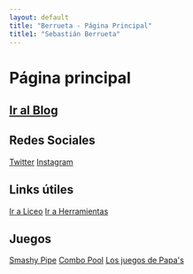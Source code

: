 ```yaml
---
layout: default
title: "Berrueta - Página Principal"
title1: "Sebastián Berrueta"
---
```


# Página principal
<div class="container-wrapper">
  
  <div class="custom-container">
    <h2><a href="https://blog.berrueta.xyz/">Ir al Blog</a></h2>
  </div>
  
</div>


<div class="container-wrapper">
  
  <div class="custom-container">
    <h2>Redes Sociales</h2>
    <div class="social-links">
      <a href="https://twitter.com/berruetx" class="social-btn twitter">Twitter</a>
      <a href="https://instagram.com/berruetx" class="social-btn instagram">Instagram</a>
    </div>
  </div>

  <div class="custom-container">
    <h2>Links útiles</h2>
    <div class="useful-links">
      <a href="https://liceo.berrueta.xyz" class="useful-btn main-btn">Ir a Liceo</a>
      <a href="https://tools.berrueta.xyz" class="useful-btn main-btn">Ir a Herramientas</a>
    </div>
  </div>

  <div class="custom-container">
    <h2>Juegos</h2>
    <div class="useful-links">
      <a href="/juegos/flappy/" class="game-btn flappy">Smashy Pipe</a>
      <a href="/juegos/combopool/" class="game-btn cpool">Combo Pool</a>
      <a href="/juegos/papas/" class="game-btn papas">Los juegos de Papa's</a>
      <!--<a href="/juegos/tetris/" class="game-btn">Tetris</a>-->
    </div>
  </div>
</div>
